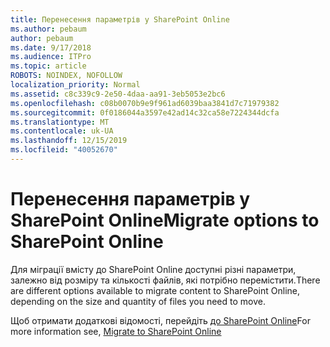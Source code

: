 ```yaml
---
title: Перенесення параметрів у SharePoint Online
ms.author: pebaum
author: pebaum
ms.date: 9/17/2018
ms.audience: ITPro
ms.topic: article
ROBOTS: NOINDEX, NOFOLLOW
localization_priority: Normal
ms.assetid: c8c339c9-2e50-4daa-aa91-3eb5053e2bc6
ms.openlocfilehash: c08b0070b9e9f961ad6039baa3841d7c71979382
ms.sourcegitcommit: 0f0186044a3597e42ad14c32ca58e7224344dcfa
ms.translationtype: MT
ms.contentlocale: uk-UA
ms.lasthandoff: 12/15/2019
ms.locfileid: "40052670"
---
```

# <a name="migrate-options-to-sharepoint-online"></a><span data-ttu-id="e0f4a-102">Перенесення параметрів у SharePoint Online</span><span class="sxs-lookup"><span data-stu-id="e0f4a-102">Migrate options to SharePoint Online</span></span>

<span data-ttu-id="e0f4a-103">Для міграції вмісту до SharePoint Online доступні різні параметри, залежно від розміру та кількості файлів, які потрібно перемістити.</span><span class="sxs-lookup"><span data-stu-id="e0f4a-103">There are different options available to migrate content to SharePoint Online, depending on the size and quantity of files you need to move.</span></span>
  
<span data-ttu-id="e0f4a-104">Щоб отримати додаткові відомості, перейдіть [до SharePoint Online](https://go.microsoft.com/fwlink/?linkid-2022029)</span><span class="sxs-lookup"><span data-stu-id="e0f4a-104">For more information see, [Migrate to SharePoint Online](https://go.microsoft.com/fwlink/?linkid-2022029)</span></span>
  

